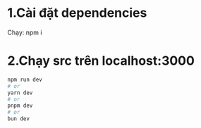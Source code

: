 # 1.Cài đặt dependencies

Chạy: npm i

# 2.Chạy src trên localhost:3000

```bash
npm run dev
# or
yarn dev
# or
pnpm dev
# or
bun dev
```
